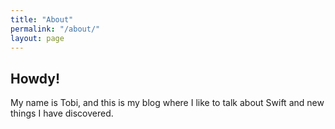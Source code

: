 ```yaml
---
title: "About"
permalink: "/about/"
layout: page
---
```


## Howdy!

My name is Tobi, and this is my blog where I like to talk about Swift and new things I have discovered.

